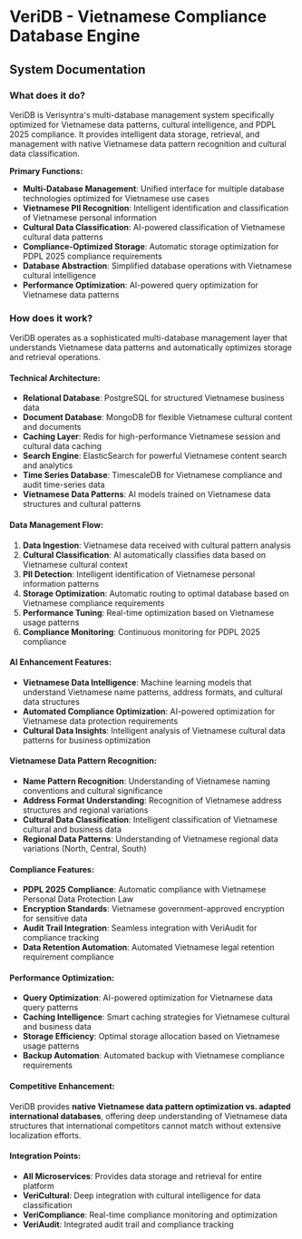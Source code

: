 # VeriDB - Vietnamese Compliance Database Engine
## System Documentation

### **What does it do?**

VeriDB is Verisyntra's multi-database management system specifically optimized for Vietnamese data patterns, cultural intelligence, and PDPL 2025 compliance. It provides intelligent data storage, retrieval, and management with native Vietnamese data pattern recognition and cultural data classification.

**Primary Functions:**
- **Multi-Database Management**: Unified interface for multiple database technologies optimized for Vietnamese use cases
- **Vietnamese PII Recognition**: Intelligent identification and classification of Vietnamese personal information
- **Cultural Data Classification**: AI-powered classification of Vietnamese cultural data patterns
- **Compliance-Optimized Storage**: Automatic storage optimization for PDPL 2025 compliance requirements
- **Database Abstraction**: Simplified database operations with Vietnamese cultural intelligence
- **Performance Optimization**: AI-powered query optimization for Vietnamese data patterns

### **How does it work?**

VeriDB operates as a sophisticated multi-database management layer that understands Vietnamese data patterns and automatically optimizes storage and retrieval operations.

#### **Technical Architecture:**
- **Relational Database**: PostgreSQL for structured Vietnamese business data
- **Document Database**: MongoDB for flexible Vietnamese cultural content and documents
- **Caching Layer**: Redis for high-performance Vietnamese session and cultural data caching
- **Search Engine**: ElasticSearch for powerful Vietnamese content search and analytics
- **Time Series Database**: TimescaleDB for Vietnamese compliance and audit time-series data
- **Vietnamese Data Patterns**: AI models trained on Vietnamese data structures and cultural patterns

#### **Data Management Flow:**
1. **Data Ingestion**: Vietnamese data received with cultural pattern analysis
2. **Cultural Classification**: AI automatically classifies data based on Vietnamese cultural context
3. **PII Detection**: Intelligent identification of Vietnamese personal information patterns
4. **Storage Optimization**: Automatic routing to optimal database based on Vietnamese compliance requirements
5. **Performance Tuning**: Real-time optimization based on Vietnamese usage patterns
6. **Compliance Monitoring**: Continuous monitoring for PDPL 2025 compliance

#### **AI Enhancement Features:**
- **Vietnamese Data Intelligence**: Machine learning models that understand Vietnamese name patterns, address formats, and cultural data structures
- **Automated Compliance Optimization**: AI-powered optimization for Vietnamese data protection requirements
- **Cultural Data Insights**: Intelligent analysis of Vietnamese cultural data patterns for business optimization

#### **Vietnamese Data Pattern Recognition:**
- **Name Pattern Recognition**: Understanding of Vietnamese naming conventions and cultural significance
- **Address Format Understanding**: Recognition of Vietnamese address structures and regional variations
- **Cultural Data Classification**: Intelligent classification of Vietnamese cultural and business data
- **Regional Data Patterns**: Understanding of Vietnamese regional data variations (North, Central, South)

#### **Compliance Features:**
- **PDPL 2025 Compliance**: Automatic compliance with Vietnamese Personal Data Protection Law
- **Encryption Standards**: Vietnamese government-approved encryption for sensitive data
- **Audit Trail Integration**: Seamless integration with VeriAudit for compliance tracking
- **Data Retention Automation**: Automated Vietnamese legal retention requirement compliance

#### **Performance Optimization:**
- **Query Optimization**: AI-powered optimization for Vietnamese data query patterns
- **Caching Intelligence**: Smart caching strategies for Vietnamese cultural and business data
- **Storage Efficiency**: Optimal storage allocation based on Vietnamese usage patterns
- **Backup Automation**: Automated backup with Vietnamese compliance requirements

#### **Competitive Enhancement:**
VeriDB provides **native Vietnamese data pattern optimization vs. adapted international databases**, offering deep understanding of Vietnamese data structures that international competitors cannot match without extensive localization efforts.

#### **Integration Points:**
- **All Microservices**: Provides data storage and retrieval for entire platform
- **VeriCultural**: Deep integration with cultural intelligence for data classification
- **VeriCompliance**: Real-time compliance monitoring and optimization
- **VeriAudit**: Integrated audit trail and compliance tracking